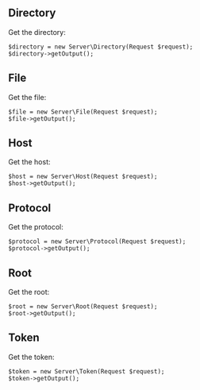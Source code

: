 Directory
---------

Get the directory:

```
$directory = new Server\Directory(Request $request);
$directory->getOutput();
```


File
----

Get the file:

```
$file = new Server\File(Request $request);
$file->getOutput();
```


Host
----

Get the host:

```
$host = new Server\Host(Request $request);
$host->getOutput();
```


Protocol
--------

Get the protocol:

```
$protocol = new Server\Protocol(Request $request);
$protocol->getOutput();
```


Root
----

Get the root:

```
$root = new Server\Root(Request $request);
$root->getOutput();
```


Token
-----

Get the token:

```
$token = new Server\Token(Request $request);
$token->getOutput();
```